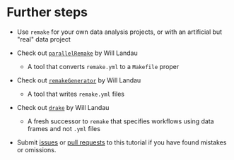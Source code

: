 # Further steps

- Use `remake` for your own data analysis projects, or with an artificial but "real" data project

- Check out [`parallelRemake`](https://github.com/wlandau/parallelRemake) by Will Landau
    - A tool that converts `remake.yml` to a `Makefile` proper

- Check out [`remakeGenerator`](https://github.com/wlandau/remakeGenerator) by Will Landau
    - A tool that writes `remake.yml` files

- Check out [`drake`](https://github.com/wlandau-lilly/drake) by Will Landau
    - A fresh successor to `remake` that specifies workflows using data frames and not `.yml` files

- Submit [issues](https://github.com/krlmlr/remake-tutorial/issues) or [pull requests](https://github.com/krlmlr/remake-tutorial/pulls) to this tutorial if you have found mistakes or omissions.
